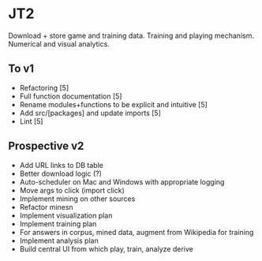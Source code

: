 # JT2
Download + store game and training data. Training and playing mechanism. Numerical and visual analytics.


## To v1
* Refactoring [5]
* Full function documentation [5]
* Rename modules+functions to be explicit and intuitive [5]
* Add src/[packages] and update imports [5]
* Lint [5]

## Prospective v2
* Add URL links to DB table
* Better download logic (?)
* Auto-scheduler on Mac and Windows with appropriate logging
* Move args to click (import click)
* Implement mining on other sources 
* Refactor minesn
* Implement visualization plan 
* Implement training plan 
* For answers in corpus, mined data, augment from Wikipedia for training
* Implement analysis plan
* Build central UI from which play, train, analyze derive 
